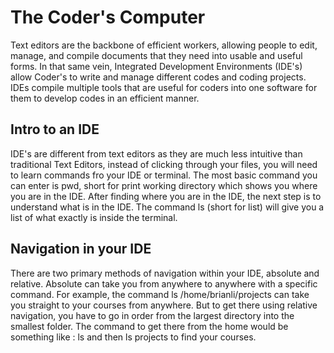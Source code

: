 # The Coder's Computer

Text editors are the backbone of efficient workers, allowing people to edit, manage, and compile documents that they need into usable and useful forms. In that same vein, Integrated Development Environments (IDE's) allow Coder's to write and manage different codes and coding projects. IDEs compile multiple tools that are useful for coders into one software for them to develop codes in an efficient manner. 

## Intro to an IDE

IDE's are different from text editors as they are much less intuitive than traditional Text Editors, instead of clicking through your files, you will need to learn commands fro your IDE or terminal. The most basic command you can enter is pwd, short for print working directory which shows you where you are in the IDE. After finding where you are in the IDE, the next step is to understand what is in the IDE. The command ls (short for list) will give you a list of what exactly is inside the terminal. 

## Navigation in your IDE

There are two primary methods of navigation within your IDE, absolute and relative. Absolute can take you from anywhere to anywhere with a specific command. For example, the command ls /home/brianli/projects can take you straight to your courses from anywhere. But to get there using relative navigation, you have to go in order from the largest directory into the smallest folder. The command to get there from the home would be something like : ls and then ls projects to find your courses. 


